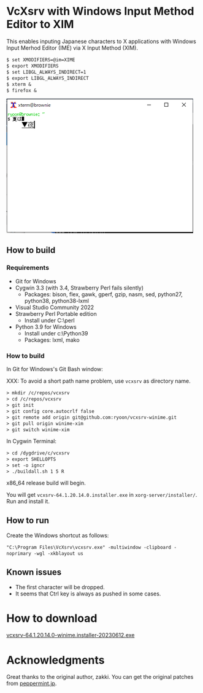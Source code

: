 # VcXsrv with Windows Input Method Editor to XIM

This enables inputing Japanese characters to X applications
with Windows Input Merhod Editor (IME) via X Input Method (XIM).

```
$ set XMODIFIERS=@im=XIME
$ export XMODIFIERS
$ set LIBGL_ALWAYS_INDIRECT=1
$ export LIBGL_ALWAYS_INDIRECT
$ xterm &
$ firefox &
```

![xterm with CorvusSKK](xterm-winime-xim-screenshot.png)

## How to build

### Requirements

* Git for Windows
* Cygwin 3.3 (with 3.4, Strawberry Perl fails silently)
  * Packages: bison, flex, gawk, gperf, gzip, nasm, sed, python27, python38, python38-lxml
* Visual Studio Community 2022
* Strawberry Perl Portable edition
  * Install under C:\perl
* Python 3.9 for Windows
  * Install under c:\Python39
  * Packages: lxml, mako

### How to build
In Git for Windows's Git Bash window:

XXX: To avoid a short path name problem, use `vcxsrv` as directory name.
```
> mkdir /c/repos/vcxsrv
> cd /c/repos/vcxsrv
> git init
> git config core.autocrlf false
> git remote add origin git@github.com:ryoon/vcxsrv-winime.git
> git pull origin winime-xim
> git switch winime-xim
```

In Cygwin Terminal:
```
> cd /dygdrive/c/vcxsrv
> export SHELLOPTS
> set -o igncr
> ./buildall.sh 1 5 R
```

x86_64 release build will begin.

You will get `vcxsrv-64.1.20.14.0.installer.exe`
in `xorg-server/installer/`.
Run and install it.

## How to run

Create the Windows shortcut as follows:
```
"C:\Program Files\VcXsrv\vcxsrv.exe" -multiwindow -clipboard -noprimary -wgl -xkblayout us
```

## Known issues
* The first character will be dropped.
* It seems that Ctrl key is always as pushed in some cases.


# How to download
[vcxsrv-64.1.20.14.0-winime.installer-20230612.exe](https://www.ryoon.net/~ryoon/vcxsrv-winime/vcxsrv-64.1.20.14.0-winime.installer-20230612.exe)


# Acknowledgments
Great thanks to the original author, zakki.
You can get the original patches from [peppermint.jp](http://www.peppermint.jp/products/asis/).
